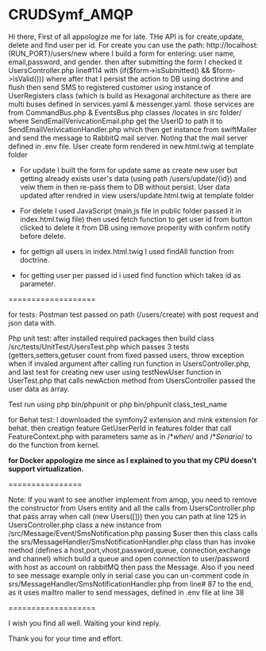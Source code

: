 # CRUDSymf_AMQP
Hi there,
First of all appologize me for late.
THe API is for create,update, delete and find user per id.
For create you can use the path: 
http://localhost:(RUN_PORT)/users/new
where I build a form for entering: user name, email,password, and gender. then after submitting the form I checked it UsersController.php line#114 with (if($form->isSubmitted() && $form->isValid())) where after that I persist the action to DB using doctrine and flush then send SMS to registered customer using instance of UserRegisters class (which is build as Hexagonal architecture as there are multi buses defined in services.yaml & messenger.yaml.
those services are from CommandBus.php & EventsBus.php classes /locates in src folder/ where SendEmailVerivcationEmail.php get the UserID to path it to SendEmailVerivicationHandler.php which then get instance from swiftMailer and send the message to RabbitQ mail server. Noting that the mail server defined in .env file.
User create form rendered in new.html.twig at template folder
* For update I built the form for update same as create new user but getting already exists user's data (using path /users/update/{id}) and veiw them in  then re-pass them to DB without persist.
User data updated after rendred in view users/update.html.twig at template folder
* For delete I used JavaScript (main,js file in public folder passed it in index.html.twig file)
then used fetch function to get user id from button clicked to delete it from DB using remove properity with confirm notify before delete.

* for gettign all users in index.html.twig I used findAll function from doctrine.
* for getting user per passed id i used find function which takes id as parameter.

===================

for tests:
Postman test passed on path (/users/create) with post request and json data with.

Php unit test:
after installed required packages then build class /src/tests/UnitTest/UsersTest.php
which passes 3 tests (getters,setters,getuser count from fixed passed users, throw exception when if invaled argument after calling run function in UsersController.php, and last test for creating new user using testNewUser function in UserTest.php that calls newAction method from UsersController passed the user data as array.

Test run using php bin/phpunit or php bin/phpunit class_test_name

for Behat test:
I downloaded the symfony2 extension and mink extension for behat.
then creatign feature GetUserPerId in features folder that call FeatureContext.php with parameters same as in 
/**when*/ and /**Senario*/  to do the function from kernel.

**for Docker appologize me since as I explained to you that my CPU doesn't support virtualization.**


================

Note:
If you want to see another implement from amqp, you need to remove the constructor from Users entity and all the calls from 
UsersController.php that pass array when call (new Users([])) then you can path at line 125 in UsersController.php class a new instance from /src/Message/Event/SmsNotification.php
passing $user then this class calls the srs/MessageHandler/SmsNotificationHandler.php class than has invoke method (defines a host,port,vhost,password,queue,
connection,exchange and channel) which build a queue and open connection to user/password with host as account on rabbitMQ
then pass the Message.
Also if you need to see message example only in serial case you can un-comment code in srs/MessageHandler/SmsNotificationHandler.php from line# 87 to the end, as it uses mailtro mailer to send messages, defined in .env file 
at line 38

===================

I wish you find all well.
Waiting your kind reply.

Thank you for your time and effort.


